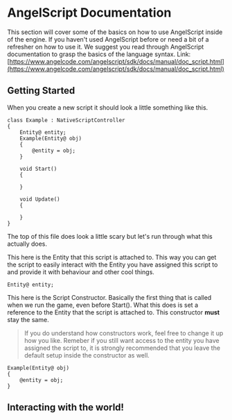 # **AngelScript Documentation**

This section will cover some of the basics on how to use AngelScript inside of the engine.
If you haven't used AngelScript before or need a bit of a refresher on how to use it. We 
suggest you read through AngelScript documentation to grasp the basics of the language
syntax.
Link: [https://www.angelcode.com/angelscript/sdk/docs/manual/doc_script.html](https://www.angelcode.com/angelscript/sdk/docs/manual/doc_script.html)

## **Getting Started**

When you create a new script it should look a little something like this.

```AngelScript
class Example : NativeScriptController
{
    Entity@ entity;
    Example(Entity@ obj)
    {
        @entity = obj;
    }

    void Start()
    {

    }

    void Update()
    {

    }
}
```
The top of this file does look a little scary but let's run through what this actually does.

This here is the Entity that this script is attached to. This way you can get the script to easily
interact with the Entity you have assigned this script to and provide it with behaviour and other
cool things.

```AngelScript
Entity@ entity;
```
This here is the Script Constructor. Basically the first thing that is called when we run the game, even before
Start(). What this does is set a reference to the Entity that the script is attached to. This constructor **must**
stay the same.
> If you do understand how constructors work, feel free to change it up how you like. Remeber if you still want
> access to the entity you have assigned the script to, it is strongly recommended that you leave the default setup
> inside the constructor as well.

```AngelScript
Example(Entity@ obj)
{
    @entity = obj;
}
```

## **Interacting with the world!**
